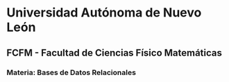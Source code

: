 # Universidad Autónoma de Nuevo León

## FCFM - Facultad de Ciencias Físico Matemáticas

### Materia: Bases de Datos Relacionales


